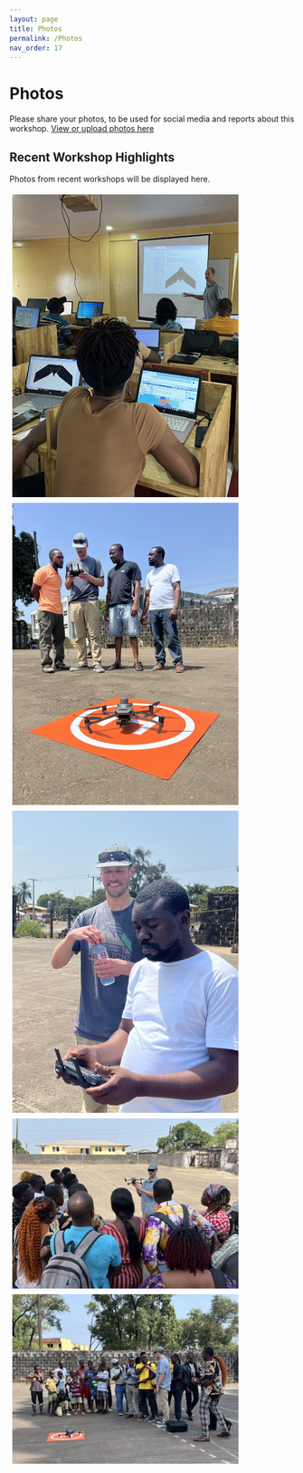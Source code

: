 ```yaml
---
layout: page
title: Photos
permalink: /Photos
nav_order: 17
---
```



# Photos
Please share your photos, to be used for social media and reports about this workshop. <a href="https://drive.google.com/drive/folders/1nDJ5r3WqXMdYD_MBnMEY8ROqkjvt3cqe?usp=sharing" target="_blank" rel="noopener noreferrer">View or upload photos here</a>

## Recent Workshop Highlights
Photos from recent workshops will be displayed here.


<img align="center" src="./images/photos/IMG_7088.jpeg" hspace="5" vspace="5" width="400">

<img align="center" src="./images/photos/Photo_flight1.jpeg" hspace="5" vspace="5" width="400">

<img align="center" src="./images/photos/photo_flight2.jpeg" hspace="5" vspace="5" width="400">

<img align="center" src="./images/photos/photo_flight3.jpeg" hspace="5" vspace="5" width="400">

<img align="center" src="./images/photos/photo_flight4.jpeg" hspace="5" vspace="5" width="400">
